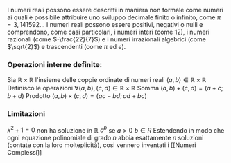 I numeri reali possono essere descritti in maniera non formale come numeri ai quali è possibile attribuire uno sviluppo decimale finito o infinito, come $\pi = 3,141592 \dots$ I numeri reali possono essere positivi, negativi o nulli e comprendono, come casi particolari, i numeri interi (come 12), i numeri razionali (come $-\frac{22}{7}$) e i numeri irrazionali algebrici (come $\sqrt{2}$) e trascendenti (come $\pi$ ed $e$).

### Operazioni interne definite:
Sia $\mathbb{R} \times \mathbb{R}$ l'insieme delle coppie ordinate di numeri reali $(a,b)\in \mathbb{R} \times \mathbb{R}$
Definisco le operazioni $\forall (a,b),(c,d)\in \mathbb{R} \times \mathbb{R}$ 
Somma $(a,b)+(c,d)= (a+c;b+d)$ 
Prodotto $(a,b)\times(c,d)=(ac-bd ; ad+bc)$
### Limitazioni
$x^2+1=0$ non ha soluzione in $\mathbb{R}$ 
$a^b$ se $a>0 \ b \in R$
Estendendo in modo che ogni equazione polinomiale di grado $n$ abbia esattamente $n$ soluzioni (contate con la loro molteplicità), cosi vennero inventati i [[Numeri Complessi]]
